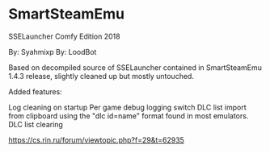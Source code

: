 # SmartSteamEmu
SSELauncher Comfy Edition 2018 

By: Syahmixp
By: LoodBot

Based on decompiled source of SSELauncher contained in SmartSteamEmu 1.4.3 release, slightly cleaned up but mostly untouched.

Added features:

Log cleaning on startup
Per game debug logging switch
DLC list import from clipboard using the "dlc id=name" format found in most emulators.
DLC list clearing

https://cs.rin.ru/forum/viewtopic.php?f=29&t=62935
